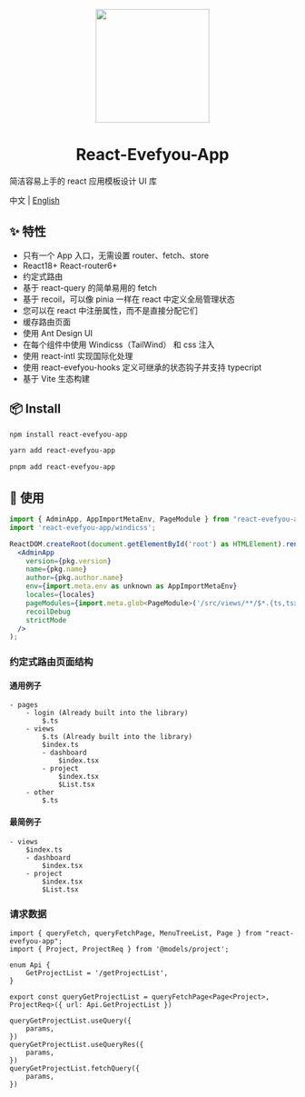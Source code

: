 <p align="center">
  <a href="https://ant.design">
    <img width="200" src="">
  </a>
</p>

<h1 align="center">React-Evefyou-App</h1>

<div align="left">

简洁容易上手的 react 应用模板设计 UI 库

</div>

中文 | [English](./README.md)

## ✨ 特性

- 只有一个 App 入口，无需设置 router、fetch、store
- React18+ React-router6+
- 约定式路由
- 基于 react-query 的简单易用的 fetch
- 基于 recoil，可以像 pinia 一样在 react 中定义全局管理状态
- 您可以在 react 中注册属性，而不是直接分配它们
- 缓存路由页面
- 使用 Ant Design UI
- 在每个组件中使用 Windicss（TailWind） 和 css 注入
- 使用 react-intl 实现国际化处理
- 使用 react-evefyou-hooks 定义可继承的状态钩子并支持 typecript
- 基于 Vite 生态构建

## 📦 Install

```bash
npm install react-evefyou-app
```

```bash
yarn add react-evefyou-app
```

```bash
pnpm add react-evefyou-app
```

## 🔨 使用

```jsx
import { AdminApp, AppImportMetaEnv, PageModule } from "react-evefyou-app";
import 'react-evefyou-app/windicss';

ReactDOM.createRoot(document.getElementById('root') as HTMLElement).render(
  <AdminApp
    version={pkg.version}
    name={pkg.name}
    author={pkg.author.name}
    env={import.meta.env as unknown as AppImportMetaEnv}
    locales={locales}
    pageModules={import.meta.glob<PageModule>('/src/views/**/$*.{ts,tsx}')}
    recoilDebug
    strictMode
  />
);
```

### 约定式路由页面结构

#### 通用例子

```
- pages
    - login (Already built into the library)
        $.ts
    - views
        $.ts (Already built into the library)
        $index.ts
        - dashboard
            $index.tsx
        - project
            $index.tsx
            $List.tsx
    - other
        $.ts
```

#### 最简例子

```
- views
    $index.ts
    - dashboard
        $index.tsx
    - project
        $index.tsx
        $List.tsx
```

### 请求数据

```
import { queryFetch, queryFetchPage, MenuTreeList, Page } from "react-evefyou-app";
import { Project, ProjectReq } from '@models/project';

enum Api {
    GetProjectList = '/getProjectList',
}

export const queryGetProjectList = queryFetchPage<Page<Project>, ProjectReq>({ url: Api.GetProjectList })

queryGetProjectList.useQuery({
    params,
})
queryGetProjectList.useQueryRes({
    params,
})
queryGetProjectList.fetchQuery({
    params,
})
```
